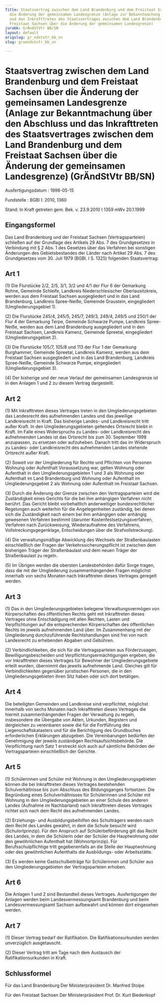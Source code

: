 ```yaml
---
Title: Staatsvertrag zwischen dem Land Brandenburg und dem Freistaat Sachsen über
  die Änderung der gemeinsamen Landesgrenze (Anlage zur Bekanntmachung über den Abschluss
  und das Inkrafttreten des Staatsvertrages zwischen dem Land Brandenburg und dem
  Freistaat Sachsen über die Änderung der gemeinsamen Landesgrenze)
jurabk: GrÄndStVtr BB/SN
layout: default
origslug: gr_ndstvtr_bb_sn
slug: graendstvtr_bb_sn

---
```


# Staatsvertrag zwischen dem Land Brandenburg und dem Freistaat Sachsen über die Änderung der gemeinsamen Landesgrenze (Anlage zur Bekanntmachung über den Abschluss und das Inkrafttreten des Staatsvertrages zwischen dem Land Brandenburg und dem Freistaat Sachsen über die Änderung der gemeinsamen Landesgrenze) (GrÄndStVtr BB/SN)

Ausfertigungsdatum
:   1998-05-15

Fundstelle
:   BGBl I: 2010, 1360

Stand: In Kraft getreten gem. Bek. v. 23.9.2010 I 1359 mWv 20.1.1999

## Eingangsformel

Das Land Brandenburg und der Freistaat Sachsen (Vertragsparteien) schließen auf der Grundlage des Artikels 29 Abs. 7 des Grundgesetzes in Verbindung mit § 2 Abs. 1 des Gesetzes über das Verfahren bei sonstigen Änderungen des Gebietsbestandes der Länder nach Artikel 29 Abs. 7 des Grundgesetzes vom 30. Juli 1979 (BGBl. I S. 1325) folgenden Staatsvertrag:


## Art 1

(1) Die Flurstücke 2/2, 2/5, 3/1, 3/2 und 4/1 der Flur 6 der Gemarkung Rohne, Gemeinde Schleife, Landkreis Niederschlesischer Oberlausitzkreis, werden aus dem Freistaat Sachsen ausgegliedert und in das Land Brandenburg, Landkreis Spree-Neiße, Gemeinde Graustein, eingegliedert (Umgliederungsgebiet 1).

(2) Die Flurstücke 245/4, 245/5, 245/7, 249/3, 249/4, 249/5 und 250/1 der Flur 4 der Gemarkung Terpe, Gemeinde Schwarze Pumpe, Landkreis Spree-Neiße, werden aus dem Land Brandenburg ausgegliedert und in den Freistaat Sachsen, Landkreis Kamenz, Gemeinde Spreetal, eingegliedert (Umgliederungsgebiet 2).

(3) Die Flurstücke 105/7, 105/8 und 113 der Flur 1 der Gemarkung Burghammer, Gemeinde Spreetal, Landkreis Kamenz, werden aus dem Freistaat Sachsen ausgegliedert und in das Land Brandenburg, Landkreis Spree-Neiße, Gemeinde Schwarze Pumpe, eingegliedert (Umgliederungsgebiet 3).

(4) Der bisherige und der neue Verlauf der gemeinsamen Landesgrenze ist in den Anlagen 1 und 2 zu diesem Vertrag dargestellt.


## Art 2

(1) Mit Inkrafttreten dieses Vertrages treten in den Umgliederungsgebieten das Landesrecht des aufnehmenden Landes und das jeweilige Landkreisrecht in Kraft. Das bisherige Landes- und Landkreisrecht tritt außer Kraft. In den Umgliederungsgebieten geltendes Ortsrecht bleibt in Kraft. Im Falle eines Widerspruchs zu Landes- oder Landkreisrecht des aufnehmenden Landes ist das Ortsrecht bis zum 30. September 1998 anzupassen, zu ersetzen oder aufzuheben. Danach tritt das im Widerspruch zu Landes- oder Landkreisrecht des aufnehmenden Landes stehende Ortsrecht außer Kraft.

(2) Soweit vor der Umgliederung für Rechte und Pflichten von Personen Wohnung oder Aufenthalt Voraussetzung war, gelten Wohnung oder Aufenthalt in den Umgliederungsgebieten 1 und 3 als Wohnung oder Aufenthalt im Land Brandenburg und Wohnung oder Aufenthalt im Umgliederungsgebiet 2 als Wohnung oder Aufenthalt im Freistaat Sachsen.

(3) Durch die Änderung der Grenze zwischen den Vertragsparteien wird die Zuständigkeit eines Gerichts für die bei ihm anhängigen Verfahren nicht berührt. Das Gericht bleibt vorbehaltlich anderweitiger bundesrechtlicher Regelungen auch weiterhin für die Angelegenheiten zuständig, bei denen sich die Zuständigkeit nach einem bei ihm anhängigen oder anhängig gewesenen Verfahren bestimmt (darunter Kostenfestsetzungsverfahren, Verfahren nach Zurückweisung, Wiederaufnahme des Verfahrens, Vollstreckungsgegenklage, Entscheidungen über die Strafvollstreckung).

(4) Die verwaltungsmäßige Abwicklung des Wechsels der Straßenbaulasten einschließlich der Fragen der Verkehrssicherungspflicht ist zwischen dem bisherigen Träger der Straßenbaulast und dem neuen Träger der Straßenbaulast zu regeln.

(5) Im Übrigen werden die obersten Landesbehörden dafür Sorge tragen, dass die mit der Umgliederung zusammenhängenden Fragen möglichst innerhalb von sechs Monaten nach Inkrafttreten dieses Vertrages geregelt werden.


## Art 3

(1) Das in den Umgliederungsgebieten belegene Verwaltungsvermögen von Körperschaften des öffentlichen Rechts geht mit Inkrafttreten dieses Vertrages ohne Entschädigung mit allen Rechten, Lasten und Verpflichtungen auf die entsprechenden Körperschaften des öffentlichen Rechts im jeweils aufnehmenden Land über. Im Zusammenhang mit der Umgliederung durchzuführende Rechtshandlungen sind frei von nach Landesrecht zu erhebenden Abgaben und Gebühren.

(2) Verbindlichkeiten, die sich für die Vertragsparteien aus Förderzusagen, Bewilligungsbescheiden und Verpflichtungsermächtigungen ergeben, die vor Inkrafttreten dieses Vertrages für Bewohner der Umgliederungsgebiete erteilt wurden, übernimmt das jeweils aufnehmende Land. Gleiches gilt für Verbindlichkeiten gegenüber juristischen Personen, die in den Umgliederungsgebieten ihren Sitz haben oder sich dort betätigen.


## Art 4

Die beteiligten Gemeinden und Landkreise sind verpflichtet, möglichst innerhalb von sechs Monaten nach Inkrafttreten dieses Vertrages die hiermit zusammenhängenden Fragen der Verwaltung zu regeln, insbesondere die Übergabe von Akten, Urkunden, Registern und dergleichen zu vereinbaren sowie die für die Fortführung des Liegenschaftskatasters und für die Berichtigung des Grundbuches erforderlichen Erklärungen abzugeben. Die Vereinbarungen bedürfen der Genehmigung der jeweils zuständigen Rechtsaufsichtsbehörde. Die Verpflichtung nach Satz 1 erstreckt sich auch auf sämtliche Behörden der Vertragsparteien einschließlich der Gerichte.


## Art 5

(1) Schülerinnen und Schüler mit Wohnung in den Umgliederungsgebieten können die bei Inkrafttreten dieses Vertrages bestehenden Schulverhältnisse bis zum Abschluss des Bildungsganges fortsetzen. Die Begründung eines Schulverhältnisses für Schülerinnen und Schüler mit Wohnung in den Umgliederungsgebieten an einer Schule des anderen Landes (Aufnahme im Nachbarland) nach Inkrafttreten dieses Vertrages richtet sich nach dem Recht des aufnehmenden Landes.

(2) Erziehungs- und Ausbildungsbeihilfen des Schulträgers werden nach dem Recht des Landes gewährt, in dem die Schule besucht wird (Schulortprinzip). Für den Anspruch auf Schülerbeförderung gilt das Recht des Landes, in dem die Schülerin oder der Schüler die Hauptwohnung oder den gewöhnlichen Aufenthalt hat (Wohnortprinzip). Für Berufsschulpflichtige tritt gegebenenfalls an die Stelle der Hauptwohnung oder des gewöhnlichen Aufenthalts die Ausbildungs- oder Arbeitsstätte.

(3) Es werden keine Gastschulbeiträge für Schülerinnen und Schüler aus den Umgliederungsgebieten der Vertragsparteien erhoben.


## Art 6

Die Anlagen 1 und 2 sind Bestandteil dieses Vertrages. Ausfertigungen der Anlagen werden beim Landesvermessungsamt Brandenburg und beim Landesvermessungsamt Sachsen aufbewahrt und können dort eingesehen werden.


## Art 7

(1) Dieser Vertrag bedarf der Ratifikation. Die Ratifikationsurkunden werden unverzüglich ausgetauscht.

(2) Dieser Vertrag tritt am Tage nach dem Austausch der Ratifikationsurkunden in Kraft.


## Schlussformel

Für das Land Brandenburg
Der Ministerpräsident
Dr.
Manfred Stolpe

Für den Freistaat Sachsen
Der Ministerpräsident
Prof. Dr.
Kurt Biedenkopf

